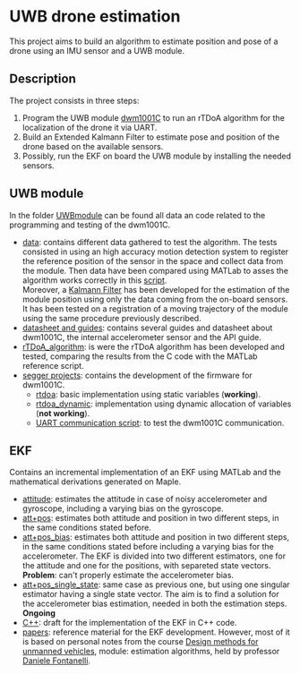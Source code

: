 # UWB drone estimation

This project aims to build an algorithm to estimate position and pose of a drone using an IMU sensor and a UWB module.

## Description

The project consists in three steps:
1. Program the UWB module [dwm1001C](https://www.qorvo.com/products/p/DWM1001C) to run an rTDoA algorithm for the localization of the drone it via UART.
2. Build an Extended Kalmann Filter to estimate pose and position of the drone based on the available sensors.
3. Possibly, run the EKF on board the UWB module by installing the needed sensors.


## UWB module

In the folder [UWBmodule](/UWBmodule/) can be found all data an code related to the programming and testing of the dwm1001C.
- [data](/UWBmodule/data/): contains different data gathered to test the algorithm. The tests consisted in using an high accuracy motion detection system to register the reference position of the sensor in the space and collect data from the module. Then data have been compared using MATLab to asses the algorithm works correctly in this [script](/UWBmodule/data/comparison.m).  
Moreover, a [Kalmann Filter](/UWBmodule/data/trajectory/kf_bias.m) has been developed for the estimation of the module position using only the data coming from the on-board sensors. It has been tested on a registration of a moving trajectory of the module using the same procedure previously described.
- [datasheet and guides](/UWBmodule/datasheet%20and%20guides/): contains several guides and datasheet about dwm1001C, the internal accelerometer sensor and the API guide.
- [rTDoA_algorithm](/UWBmodule/rTDoA_algorithm/): is were the rTDoA algorithm has been developed and tested, comparing the results from the C code with the MATLab reference script.
- [segger projects](/UWBmodule/segger%20projects/): contains the development of the firmware for dwm1001C.
    - [rtdoa](/UWBmodule/segger%20projects/rtdoa/): basic implementation using static variables (**working**).
    - [rtdoa_dynamic](/UWBmodule/segger%20projects/rtdoa_dynamic/): implementation using dynamic allocation of variables (**not working**).
    - [UART communication script](/UWBmodule/segger%20projects/UARTcommunication.py): to test the dwm1001C communication.

## EKF

Contains an incremental implementation of an EKF using MATLab and the mathematical derivations generated on Maple.
- [attitude](/EKF/attitude/): estimates the attitude in case of noisy accelerometer and gyroscope, including a varying bias on the gyroscope.
- [att+pos](/EKF/att%2Bpos/): estimates both attitude and position in two different steps, in the same conditions stated before.
- [att+pos_bias](/EKF/att%2Bpos_bias/): estimates both attitude and position  in two different steps, in the same conditions stated before including a varying bias for the accelerometer. The EKF is divided into two different estimators, one for the attitude and one for the positions, with separeted state vectors.  
**Problem**: can't properly estimate the accelerometer bias.
- [att+pos_single_state](/EKF/att%2Bpos_bias_single_state/): same case as previous one, but using one singular estimator having a single state vector. The aim is to find a solution for the accelerometer bias estimation, needed in both the estimation steps.  
**Ongoing**
- [C++](/EKF/C%2B%2B/): draft for the implementation of the EKF in C++ code.
- [papers](/EKF/papers/): reference material for the EKF development. However, most of it is based on personal notes from the course [Design methods for unmanned vehicles](https://www.esse3.unitn.it/Guide/PaginaADErogata.do;jsessionid=8B93A824E8F048884993F99F6DE6D09E.esse3-unitn-prod-03?cod_lingua=eng&ad_er_id=2022*N0*N0*S2*75296*95343&ANNO_ACCADEMICO=2022&mostra_percorsi=N#shortcut), module: estimation algorithms, held by professor [Daniele Fontanelli](https://webapps.unitn.it/du/it/Persona/PER0047723/Didattica).